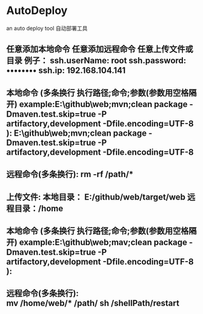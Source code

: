 # AutoDeploy
an auto deploy tool  自动部署工具

任意添加本地命令
任意添加远程命令
任意上传文件或目录
例子：
ssh.userName: root ssh.password: ••••••••  ssh.ip:  192.168.104.141
--------------------------------------------------------------------------------------------------------------------------------------
本地命令 (多条换行 执行路径;命令;参数(参数用空格隔开) example:E:\github\web;mvn;clean package -Dmaven.test.skip=true -P artifactory,development -Dfile.encoding=UTF-8 ): 
E:\github\web;mvn;clean package -Dmaven.test.skip=true -P artifactory,development -Dfile.encoding=UTF-8 
--------------------------------------------------------------------------------------------------------------------------------------
远程命令(多条换行):
rm -rf /path/*
--------------------------------------------------------------------------------------------------------------------------------------
上传文件: 本地目录： E:/github/web/target/web 远程目录：/home
--------------------------------------------------------------------------------------------------------------------------------------
本地命令 (多条换行 执行路径;命令;参数(参数用空格隔开) example:E:\github\web;mav;clean package -Dmaven.test.skip=true -P artifactory,development -Dfile.encoding=UTF-8 ): 
--------------------------------------------------------------------------------------------------------------------------------------
远程命令(多条换行):  
mv /home/web/* /path/
sh /shellPath/restart
-----------------------------------------------------------------------------------------------------------------------------------------

